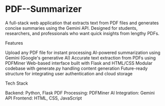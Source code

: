# PDF--Summarizer
A full-stack web application that extracts text from PDF files and generates concise summaries using the Gemini API. Designed for students, researchers, and professionals who want quick insights from lengthy PDFs.

 Features
 
 Upload any PDF file for instant processing
 AI-powered summarization using Gemini (Google's generative AI)
 Accurate text extraction from PDFs using PDFMiner
 Web-based interface built with Flask and HTML/CSS
 Modular codebase with generate.py handling content generation
 Future-ready structure for integrating user authentication and cloud storage

 Tech Stack


Backend: Python, Flask
PDF Processing: PDFMiner
AI Integration: Gemini API
Frontend: HTML, CSS, JavaScript

